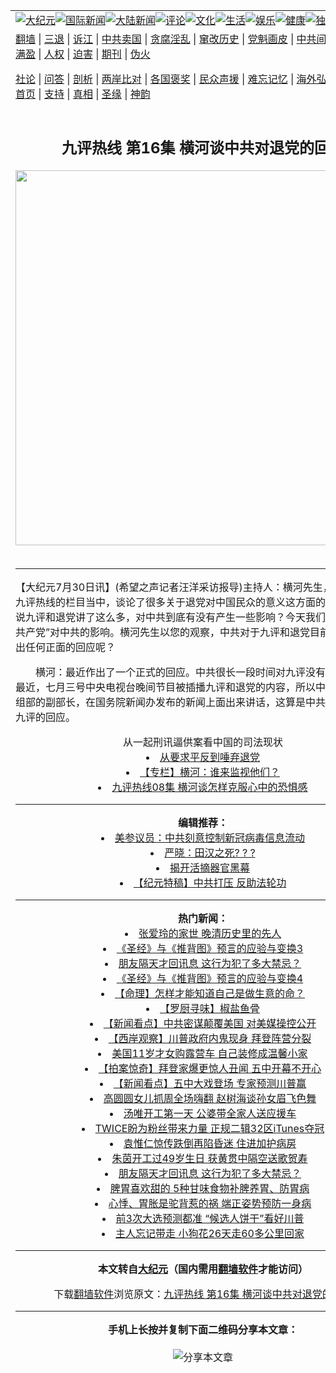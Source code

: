 <a name="1" id="1" target="_blank"></a><span id="1"></span>  <table align=center border="0"><tr><td colspan="2" valign=TOP><a href="/gb/nsc413.md#1"><img src="https://raw.githubusercontent.com/wgmnan306/www/master/t/djy/1.jpg" title="大纪元"></a><a href="/gb/n24hr.md#1"><img src="https://raw.githubusercontent.com/wgmnan306/www/master/t/djy/3.jpg" title="国际新闻"></a><a href="/gb/nsc413.md#1"><img src="https://raw.githubusercontent.com/wgmnan306/www/master/t/djy/4.jpg" title="大陆新闻"></a><a href="/gb/news392.md#1"><img src="https://raw.githubusercontent.com/wgmnan306/www/master/t/djy/5.jpg" title="评论"></a><a href="/gb/news2007.md#1"><img src="https://raw.githubusercontent.com/wgmnan306/www/master/t/djy/6.jpg" title="文化"></a><a href="/gb/news2008.md#1"><img src="https://raw.githubusercontent.com/wgmnan306/www/master/t/djy/7.jpg" title="生活"></a><a href="/gb/ncyule.md#1"><img src="https://raw.githubusercontent.com/wgmnan306/www/master/t/djy/8.jpg" title="娱乐"></a><a href="/gb/nsc1002.md#1"><img src="https://raw.githubusercontent.com/wgmnan306/www/master/t/djy/9.jpg" title="健康"><a href="/gb/nf6092.md#1"><img src="https://raw.githubusercontent.com/wgmnan306/www/master/t/djy/10a.jpg" title="独家"></a><a href="/gb/nf4514.md#1"><img src="https://raw.githubusercontent.com/wgmnan306/www/master/t/djy/12a.jpg" title="头条"></a></td></tr>  <tr><td colspan="2" valign=TOP><a target="_blank" href="https://github.com/bannedbook/fanqiang/wiki">翻墙</a> | <a target="_blank" href="/gb/nf5657.md#1">三退</a> | <a target="_blank" href="/gb/nf6124.md#1">诉江</a> | <a target="_blank" href="/gb/nf1176117.md#1">中共卖国</a> | <a target="_blank" href="/gb/nf5773.md#1">贪腐淫乱</a> | <a target="_blank" href="/gb/nf1176115.md#1">窜改历史</a> | <a target="_blank" href="/gb/nf1176107.md#1">党魁画皮</a> | <a target="_blank" href="/gb/nf1320400.md#1">中共间谍</a> | <a target="_blank" href="/gb/nf1176114.md#1">破坏传统</a> | <a target="_blank" href="https://github.com/fqnews/ntdtv/blob/master/gb/prog447_1.md#1">恶贯满盈</a> | <a target="_blank" href="/gb/ncid278.md#1">人权</a> | <a target="_blank" href="/gb/nf1176111.md#1">迫害</a> | <a target="_blank" href="https://gitlab.com/szzdlab/mh-qikan/blob/master/README.md#1">期刊</a> | <a target="_blank" href="/gb/nf5562.md#1">伪火</a></p>
<p><a target="_blank" href="/gb/9p.md#1">社论</a> | <a target="_blank" href="/gb/nf4378.md#1">问答</a> | <a target="_blank" href="/gb/nf5792.md#1">剖析</a> | <a target="_blank" href="/gb/nf5735.md#1">两岸比对</a> | <a target="_blank" href="/gb/nf6119.md#1">各国褒奖</a> | <a target="_blank" href="/gb/nf6120.md#1">民众声援</a> | <a target="_blank" href="/gb/nf1188594.md#1">难忘记忆</a> | <a target="_blank" href="/gb/nf3180.md#1">海外弘传</a> | <a target="_blank" href="/gb/nf5410.md#1">万人上访</a> | <a target="_blank" href="https://github.com/bannedbook/fanqiang/wiki">平台首页</a> | <a target="_blank" href="/gb/nf4386.md#1">支持</a> | <a target="_blank" href="/gb/nf4389.md#1">真相</a> | <a target="_blank" href="/gb/nf5790.md#1">圣缘</a> | <a target="_blank" href="/gb/nf4786.md#1">神韵</a></td></tr>  <tr><td valign=TOP width="626"><h2 align=center>九评热线 第16集 横河谈中共对退党的回应</h2>  <img width="600" src="https://i.epochtimes.com/assets/uploads/2020/10/ccp-virus-global-jytj_1200x800-320x200.jpg" />  <h6></h6>  <hr>  	<p>【大纪元7月30日讯】(希望之声记者汪洋采访报导)主持人：<ahref="/gb/tag/%E6%A8%AA%E6%B2%B3.md#1">横河</a>先生，最近我们在<ahref="/gb/tag/%E4%B9%9D%E8%AF%84%E7%83%AD%E7%BA%BF.md#1">九评热线</a>的栏目当中，谈论了很多关于退党对中国民众的意义这方面的话题，也有人说九评和退党讲了这么多，对中共到底有没有产生一些影响？今天我们就来谈谈“九评共产党”对中共的影响。<ahref="/gb/tag/%E6%A8%AA%E6%B2%B3.md#1">横河</a>先生以您的观察，中共对于九评和退党目前他们有没有做出任何正面的回应呢？</p>
  <p>　　横河：最近作出了一个正式的回应。中共很长一段时间对九评没有正式的回应。最近，七月三号中央电视台晚间节目被插播九评和退党的内容，所以中国就有一个中组部的副部长，在国务院新闻办发布的新闻上面出来讲话，这算是中共第一次正式对九评的回应。 </p>
  <p><p><center><ahref="http://www.soundofhope.org/programs/228/22024-1.asp" target="<br />_blank&#8221;>连接收听</a></center></p>
  <p>　　主持人：在此之前没有任何其它的回应是吗？ <br />　　横河：在这之前，中共反邪教网上有一篇文章，题目是《大纪元的九评真的能打倒共产党么？》，只有这一篇文章，其它在正式的网站、正式的报纸上从来没提起过这件事情。 </p>
  <p>　　主持人：我想问就是对于“九评”所讲的内容，中共有没有这方面的反驳呢？ <br />　　横河：没有这方面的反驳，我认为这个事情对中共来说，我们也用一句党文化的话来说，叫作“老革命遇到新问题”了。中共本来是最会搞宣传，但是为什么这么长时间没有正式对“九评”来进行回应呢？实际上它是没有招数了，对九评没有办法。为什么没有办法，这里面有几个原因，第一个是“九评”本身只讲事实，从第一评到第九评除了讲事实以外，它没讲其它任何东西。它没有提出“治国纲领”，它没提出任何东西来。所以就这个事实来说中共没办法回应，你要回应你就得说对方说了什么东西，这个回应主要是大陆，那么大陆人一看就知道，这讲的都是真话，所以它没办法去回应。</p>
  <p>　　第二个，中共没有回应的机制，中共建政以来五十多年，它搞历次运动都是用全国的舆论把对方压垮，叫做“批倒”、“批臭”永世不得翻身，这是文革的语言。那么它并没有和一个对手平等的，或者是哪怕是不平等的，就是辩论的机制，完全没有。所以它不可能在一天之内建立机制出来。你看以前（中共）所有的文章，不管是谁写的，它表面看在和别人辩，实际上对方是没有回嘴的余地的。</p>
  <p>　　主持人：就是说它是养了这些专门进行宣传的文人等等，但是它从来没有和另一方站在平等的基础上进行辩论的，它都是一面倒的宣传。 <br />　　横河：对，没有辩论的。所以“九评”出来以后实际上它就是正好就针对了中共的这种机制，就像下棋一样，“将军”，就“将”死掉了。就是我哪怕给你退两步走，其实棋子在前面已经摆好了。我再让两步你再走，你还是死的，就像天罗地网布在那个地方一样，因为它的机制就是这样的，它没有办法来对应这个。</p>
  <p>　　主持人：所以就是说，一个原因是“九评”本身讲的都是历史的事实；另外一个就是中共没有这样一个机制能够回应“九评”。除了它公开的没有办法回应，在私下中共有没有采取什么样的方式来回应目前的“九评”呢？ <br />　　横河：这是很多的。第一个是去年十一月份“九评”出来正式的预告，以后就连续出了。今年以来中共做最大的动作就是“保先”，就是保持共产党员先进性教育。虽然提出这个“保先运动”是在更早的时候，但是正式开始以后它做了适当微调，实际上是对应着“九评”来了。所以它要人人过关、人人表态，最后是“重新宣誓”。我觉得“重新宣誓”在很大程度上就是对应着“退党”来的。你要退，我让你再宣誓一次。你不公开退，你悄悄退、用假名退，我让你再宣誓一次怎么样？但是就跟中共历次运动一样，中共历次运动搞到后来大家都搞出经验来，叫做“认认真真走过场”。它是很认真的，但是它是走过场。 </p>
  <p>　　主持人：除了“保先运动”以外，那它有没有在私下用一些暴力的方式，像以前打压异议人士或法轮功学员一样，就是秘密的抓补，有吗？ <br />　　横河：这个是很多的。我们可以看到其实这几天，大纪元网站登了一些。两个方面，一个方面就是对声援“九评”和“退党”的人士进行打压。抓了不少，其中比较典型的张林、郑贻春、李国涛、胡佳、杨天水都是很著名的异议人士。这些有的抓起来放了，有的抓起来判刑，这一部分都是和“大纪元”有比较密切的联系，从某种程度上来说也有怀疑他们是不是和写“九评”有关系。</p>
  <p>　　主持人：它们在找到底是谁写的，怀疑是他们写了？ <br />　　横河：这个他们其实花了很大的力气。我听说中央电视台内部曾经还查过一次，因为什么呢？因为“九评”出来以后，新唐人编了一个电视，电视里面有很多镜头，他们认为只可能是中央电视台内部的人泄漏出去的，所以他们内部还查过一次。像郑贻春给大纪元投过大概一、两百篇稿子，这个稿子中共认为里面有一部分的内容和“九评”的内容很吻合。那么其实你要去看“九评”的内容，那多少年来异议人士、或者海外写的那些文章里面和九评内容有重叠的，其实是很多很多。“九评”的特点并不是说列举了一些人家没有列举的事实。其实它是系统的从另外一个角度把问题说清楚。所以你要说有人曾经写过类似于九评里面揭露的这些事实的文章，那你中共不知道要抓多少人了。 </p>
  <p>　　主持人：我也听有的朋友和我讲过，说他觉得“九评”当中某一部分，好像是某某人以前讲过，或者是另一部分某某人以前提出过这个观点等等。但是“九评”因为它很多是讲述历史事实的，可是讲述历史事实的我想关于这部分，讲的人可不光是“九评”这些作者，肯定以前很多的人都讲过。</p>
  <p>　　横河：因为这是历史事实，所以自然就有人去研究。所以严格的说，谁为“九评”提供这么多资料资料？那是中共自己。中共统治这么多年，它自己的所作所为，为“九评”提供了最充分的资料。</p>
  <p>　　主持人：刚才我们讲到中共在国内，它在用不公开的方式在私下对“九评”进行封杀。一方面用暴力的方式抓补了一些异议人士；另外一个它还继续维持它的谎言。那么像您刚才提到的，关于中央电视台有插播“九评”节目，您能给我们详细再讲一下吗？ </p>
  <p>　　横河：这个事情先是国内很多看电视的人反映，然后‘香港亚太卫星’发言人，香港亚太卫星实际上就是卫星系统替中国的中央电视台和一些地方电视台发射的，实际上就是中国政府自己做的。亚太卫星发言人他就是指控说，中国大陆有二十五个电视频道，那是七月三号晚上，包括十三个中央电视台的频道，十二个省市级的电视频道遭到干扰。那问题在什么地方呢？问题在于他一开始就指控这是法轮功的插播。但是这个问题就很奇怪的是什么？就是他这个发言人说：不能肯定干扰信号的发射地。你连发射地都不能肯定，这就是“有罪推定”，还没有开始你就说是法轮功插播。这个说法就不对！第二个还有很奇怪的，这个发言人说了一句什么呢？他说；有人想干扰卫星信号一小时，但只成功插播了十四、五分钟。 </p>
  <p>　　主持人：他怎么知道是一小时呢？ <br />　　横河：这个就很荒谬了，就说插播成功多少就成功多少，没有说计划多少。你怎么知道人家计划？除非是你自己搞的。除非就是你打算陷害法轮功，当然我不觉得他可能会做这个事情，因为这个太危险。因为它把九评的信号、退党的信号发给全大陆了。我只是假设，你要说他们打算插播一小时，第一个你把人抓住了，对不对。 </p>
  <p>　　主持人：但是现在根本就不知道到底是谁插播。 <br />　　横河：连插播什么地方，信号源都不知道，所以这个完全是胡说，它还说人家计划插播一小时，你怎么知道人家计划。 </p>
  <p>　　主持人：所以他说这个话真的是漏洞百出。那么刚才说到中央电视台被插播了之后，中组部的副部长李景田他有出面来辟谣。从他辟谣的过程当中，我们也看到其实他自己现在也是搞不清楚到底是谁插播的，但是他却把罪名加在“法轮功”身上。 </p>
  <p>　　下面我们再来谈谈关于退党的问题，因为我最近碰到一些朋友他们问我说，他们看到大纪元报纸上，说有将近三百万人要退党了，那这个数字是真的吗？可信吗？因为他们不太了解这个情况，所以想要问一下，觉得这个到底是不是一个可信的数字。横河先生，您个人对这个数字是怎么看的？</p>
  <p>　　横河：我个人认为这个数字只会少，不会多。为什么呢？因为中国大陆现在封锁的很厉害，我记得就是上一个星期，IEEE就是美国电工电子工程协会，有一篇非常详细的报导，专门讲中国网路封锁的。所以说能够通过网路、电话，直接和海外联系上然后在大纪元上登的，实际上是退党人数中很小的一部分。为什么这么说呢？我也举个证据，我本人跟“大纪元”的具体运作没有任何关系，我不知道他们怎么运作的，但是我知道的，第一个这次中组部出来讲话，提到孟伟哉退党的问题，孟伟哉是什么官员？尽管他表面上看是什么文化部，其实在中共大陆的官员里面，第一、他是外围的，他并不是党内的真正核心人物。第二、他的级别并不高，我们看看他是部一级的，实际上中共的部一级多的不得了。所以对这么一个人退党的事情，要这么大肆的反复否定，还让他再去登出一个他没退党的声明来。</p>
  <p>　　那么这个问题就说明很严重了，为什么呢？一个人退党，悄悄地大家不作声就过去了。为什么把他拿出来反复的说？也就是说做一个警告，为什么呢？让大家知道“退党”是不能做的。为什么呢？党的伟光正不能倒。其实他并不在乎孟伟哉一个人退党，但是党是伟大、光荣、正确的，他这块牌子不能倒。你退党不行，我开除你可以。（主持人：就是只能进不能退。）对！这就跟黑帮一样的，你不能退，我可以开除你。所以如果要是某某人说要退党了，他马上就告诉你，你现在不能退，明天我来开除你，就这种事情。不就是一个官员退党，值得这么大惊小怪吗？这是一个。 </p>
  <p>　　第二个，前几天公布说中共去年一年有一千一百三十万人申请入党，而且说在学生当中大力发展党员，为什么说这个话，学生中发展党员，学生是最没有社会阅历的，所谓中国共产党是无产阶级政党，那么应该是无产阶级、工人阶级为主，或者是劳动阶级为主。学生它的变化量很大，就是在发展过程当中变化量很大，所以一般来说一个党的最基本群众不应该是学生。如果说逼到了必须在学生内大量发展党员的程度了，那也就是说这个党是一个很大的危机了，这个大家都应该知道。</p>
  <p>　　第三个，我就讲一个故事，前几天我一个朋友告诉我一个故事，这个人打电话到中国大陆去，打到一个警察局，就跟警察局里一个警察去谈心。她说，现在外面都退党了，九评你看了没有？那个警察说：“九评我看了，你别说服我，我看了好几遍了，我再看一百遍我也不会相信你的。”结果，这个人就跟警察说，现在海外都在退党，为什么要退党？就一五一十就说为什么要退党的原因。这个警察就说：“我周围怎么没有人退党呢？”这个人就问警察，你怎么知道人家没退党呢？警察回说：“我们局里有四百个警察，（横河：我想这是一个大城市的分局） 其中有三百多名党员，我们局里已经调查过了，每个人都问了，没有一个人说退了党的。” </p>
  <p>　　这事情就很严重了，为什么说很严重呢？退党是一件要封锁的消息，不能让人知道的，现在这是到了警察分局这一级每一个人都知道了。中共为了要去查究竟有没有人退党，不惜在局里挨个的问。如果说一个城巿的警察分局都已经挨个问过了，调查过了，还填表的，那么全国范围之内，就是大家都知道了，它就是不在报纸上登。也就是说中共把退党看得这么严重，不惜让人知道，也要挨个的查。我那个朋友就跟他说了为什么要退党。那个警察想了半天，就说：“看来我也得考虑退党了。”我那朋友就说：你用化名退吧，不要让人知道了迫害你。他说：“还可以用化名退？”他不知道可以用化名退。然后他又来这么一句话：“现在人怎么都相信这个啊？”我那朋友就问他：都相信什么呢？他说：“都相信那些迷信的东西，就是你刚才说的。”我那朋友大概是跟他说，退了党以后你就平安了，党是邪灵等等。我朋友就问他，“是不是你身边的人都在讲这个呢？”警察说：是啊。你看，他最后还是承认了。也就是说他是警察，在他的圈子里边人人都在讲这件事情，只是说没有人向组织上承认他退了党而已。</p>
  <p>　　所以从退党这件事情在中国的基层、大家所知道的程度和党内控制的程度来看的话，讲是三百万人。六千九百万党员将近七千万党员，三百万人退党还不到5％，还差一点到5％。那5％，你每次运动都整5％嘛！所以5％讲起来是“一小撮”嘛，对不对！那你值得这么大规模到全国的警察里面还得登记一番。所以从这个方面来看，我认为退党的范围已经相当相当广。 </p>
  <p>　　主持人：就您刚才举的这几个例子，其实是从反面上来证明共产党在表面上说在发展党员，在如何如何，实际上它在内部私下是在一个一个的查问、在堵，非常的恐惧。甚至像孟伟哉这样一个并不显要的人物在网上公开退党，它也要马上站出来辟谣说他没有退党。其实孟伟哉，我在网站上曾经看过他的退党声明。 </p>
  <p>　　横河：他在网站上的声明，我个人觉得他退党是真的，但是后来肯定是受到很大的压力。 <br />　　主持人：这是可以想像的。 </p>
  <p>　　横河：你知道，网站上谁都可以帮你写个东西，你不出面人家就把你登出来了。这个在中国大陆中共做的事情很多。我觉得他完全乱了方寸了，为什么乱了方寸了？我还可以说一个问题，就是这次中组部的副部长出来是在国务院新闻办讲话的。国务院新闻办是国务院的组织，中组部是党的组织。 </p>
  <p>　　主持人：这个有点矛盾了。 <br />　　横河：对，一个党的组织部官员要到国务院的新闻办来发言讲退党的问题，这就非常不正常，即使在中国的体制内，这是一个不正常的现象。为什么呢？大家知道，国务院新闻办有另外一个牌子，叫“中共中央对外宣传办公室”，这两个是一个机构两块牌子。对行政上的政府机构，以“国务院新闻办”名义出来；党内的消息发放，由“外宣办”出来。所以中组部部长出来讲话，应该是挂“外宣办”的牌子，通过“外宣办”，就是“中共中央对外宣传办公室”的名义讲话。那么以一个党内的中组部出来在国务院新闻办去讲话，这就不伦不类了。所以这实际上是乱了方寸了，因为一个国家都有礼节，而且礼节规矩是很严格的，是国际上通用的，不然不对等，那党内对外的话，它是外联办，就是对外联络部，现在就已经把这搞乱了，所以我觉得它是彻底乱了方寸。</p>
  <p>　　主持人：可能因为插播事件也是非常突然的，也是影响面非常大的事件，所以他们当时可能也不知道该怎么样去应对，一下子乱了方寸了。 </p>
  <p>　　横河：很可能是这样子的。 <br />　　主持人：这是我们的猜测。下面有一个听众播打热线，我们来听一下。喂，您好。</p>
  <p>　　听众：我想问一个问题：假如有四千万共产党党员退党了，大家可能都不敢承认，共产党还是照样继续在运作，它怎么也不衰，那代表着什么呢？代表九评是成功还是不成功呢？ </p>
  <p>　　主持人：好的，谢谢您。刚才这位听众作了一个假设，就是如果共产党党员当中，有四千万人退了党，但是以假名、化名，那么这样共产党表面上好像还能维持着，他认为对于九评来说是成功还是不成功？这个问题您怎么看呢？ </p>
  <p>　　横河：这个问题我是这样看的，因为“九评”并不是为了要推翻共产党，这是很明确的。很多人说九评就是参与政治，我个人认为不是，因为九评本身没有提出来要推翻共产党，尽管有人在这个运动当中提出来要退垮共产党，但是我仔细看过九评，九评里从来没有说要退垮共产党，是九评出来以后，有人打电话去说：我看了九评，我觉得应该退出这个党，我和这个党没有关系。是这么开始的，后来就越来越多，然后就设了个退党网站，并不是说先设退党网站，这是一个没有期望出来的副作用。</p>
  <p>　　我还是这么认为：九评给了大家一个平台，让每个人有个机会，来表示他告别中共的决心。因为中国历次政治运动都有一个目地：要就是改变这个政权，要就是改变这个制度，或者是推翻哪一个，对不对？或者是你下台我上台。但九评没有提出这个东西，所以九评本身的目地就不是推翻共产党。但是如果共产党因此而倒了，那是共产党自己要倒的。这位先生提的问题非常好，我相信很多人有这个疑问，但是这个问题在于这本身并不是它的目标，所以不存在目标达不到的问题。</p>
  <p>　　主持人：就是说九评一出来，并不是以推翻共产党为目标的，它是有一个机会让大家来认清共产党。 </p>
  <p>　　横河：让大家认清共产党，所以我的一些民运的朋友也提出这个问题来，说你们的目标是什么？这个没有目标，其实它是让每个人有机会，中国人以前其他任何的运动过分的暴力，像历史上改朝换代。共产党统治这么长时间了，造成了很多很多的伤害。人民受了这么多伤害了怎么办，有的人搞民运，就说要推翻这个制度，很多人不能参加这个，他觉得太危险，或者是他不喜欢改朝换代，他觉得稳当一点好。退党，上次我们谈过这个问题了，是给了大家一个平台，让大家有机会做自己的选择，目标不是要打倒共产党，所以不存在这个问题。</p>
  <p>　　主持人：我也和大纪元的一些朋友讨论过，他们认为更多的人站出来退党是站在一个道德的层面上，因为他们看到九评的文章当中所揭露的共产党对中国造成的种种灾难，他们觉得从道义上来讲应该站出来，很多人是这个原因而退党的。</p>
  <p>　　横河：对，我认识一个人，他是新四军的，抗战时候的老干部，他现在也退了党。但是我不觉得他退党是为了推翻中国共产党，他退党是为了他自己，他觉得共产党所作所为和他当年参加共产党时候的宗旨相差太远，他不能再这样下去了，所以他就退了。他在国内，并没有到美国来，他是通过他的亲属退的党。所以我相信有相当多的人退党，实际上是从自己我不认同你现在做的的事情来退的，大多数的人并不是想推翻共产党来做这个事情。</p>
  <p>　　主持人：好的，非常感谢刚才这位听众朋友给我们提出这个问题。听众朋友，今天时间也差不多了，非常感谢您的收听，让我们下次同一时间再会。</p>
  <p>(据希望之声国际广播电台《九评》反响-专家学者评共产党节目录音整理)@<font color=#ffffff>(http://www.dajiyuan.com)</font><br /><center><font class=GY13>本文只代表作者的观点和陈述</font></center></p>
  	  <hr>      <strong>相关新闻：</strong>  <li><a href="/gb/5/6/2/n941215.md#1">从一起刑讯逼供案看中国的司法现状</a></li>  <li><a href="/gb/5/6/6/n945896.md#1">从要求平反到唾弃退党</a></li>  <li><a href="/gb/5/6/11/n951634.md#1">【专栏】横河：谁来监视他们？</a></li>  <li><a href="/gb/5/6/13/n953527.md#1">九评热线08集 横河谈怎样克服心中的恐惧感</a></li>  <hr>      <strong>编辑推荐：</strong>  <li><a href="/gb/20/2/22/n11887949.md#1">美参议员：中共刻意控制新冠病毒信息流动</a></li>  <li><a href="/gb/19/12/10/n11712979.md#1" target="_blank">严晓：田汉之死? ? ?</a></li><li><a href="/gb/10/4/19/n2881569.md?dfh#1" target="_blank">揭开活摘器官黑幕</a></li><li><a href="/gb/9/2/26/n2442949.md#1" target="_blank">【纪元特稿】中共打压 反助法轮功</a></li>  <hr>    <strong>热门新闻：</strong>  <li><a href="/gb/20/10/22/n12494562.md#1">张爱玲的家世 晚清历史里的先人</a></li>  <li><a href="/gb/20/9/30/n12442831.md#1">《圣经》与《推背图》预言的应验与变换3</a></li>  <li><a href="/gb/20/9/19/n12415906.md#1">朋友隔天才回讯息 这行为犯了多大禁忌？</a></li>  <li><a href="/gb/20/9/30/n12442832.md#1">《圣经》与《推背图》预言的应验与变换4</a></li>  <li><a href="/gb/20/8/10/n12318958.md#1">【命理】怎样才能知道自己是做生意的命？</a></li>  <li><a href="/gb/20/10/28/n12508757.md#1">【罗厨寻味】椒盐鱼骨</a></li>  <li><a href="/gb/20/10/28/n12509181.md#1">【新闻看点】中共密谋颠覆美国 对美媒操控公开</a></li>  <li><a href="/gb/20/10/29/n12510015.md#1">【西岸观察】川普政府内鬼现身 拜登阵营分裂</a></li>  <li><a href="/gb/20/10/27/n12505552.md#1">美国11岁才女购露营车 自己装修成温馨小家</a></li>  <li><a href="/gb/20/10/27/n12504450.md#1">【拍案惊奇】拜登家爆更惊人丑闻 五中开幕不开心</a></li>  <li><a href="/gb/20/10/26/n12503917.md#1">【新闻看点】五中大戏登场 专家预测川普赢</a></li>  <li><a href="/gb/20/10/26/n12503856.md#1">高圆圆女儿抓周全场嗨翻 赵树海谈孙女眉飞色舞</a></li>  <li><a href="/gb/20/10/27/n12506230.md#1">汤唯开工第一天 公婆带全家人送应援车</a></li>  <li><a href="/gb/20/10/27/n12504715.md#1">TWICE盼为粉丝带来力量 正规二辑32区iTunes夺冠</a></li>  <li><a href="/gb/20/10/27/n12504942.md#1">袁惟仁惊传跌倒再陷昏迷 住进加护病房</a></li>  <li><a href="/gb/20/10/27/n12506472.md#1">朱茵开工过49岁生日 获黄贯中隔空送歌贺寿</a></li>  <li><a href="/gb/20/9/19/n12415906.md#1">朋友隔天才回讯息 这行为犯了多大禁忌？</a></li>  <li><a href="/gb/20/10/26/n12503459.md#1">脾胃喜欢甜的 5种甘味食物补脾养胃、防胃病</a></li>  <li><a href="/gb/20/10/23/n12496965.md#1">心悸、胃胀是驼背惹的祸 端正姿势预防一身病</a></li>  <li><a href="/gb/20/10/28/n12507771.md#1">前3次大选预测都准 “候选人饼干”看好川普</a></li>  <li><a href="/gb/20/10/29/n12509968.md#1">主人忘记带走 小狗花26天走60多公里回家</a></li>  <hr>    <strong>本文转自<a href="https://www.epochtimes.com">大纪元</a>（国内需用<a href="https://github.com/bannedbook/fanqiang/wiki">翻墙软件</a>才能访问）</strong><p>下载<a href="https://github.com/bannedbook/fanqiang/wiki">翻墙软件</a>浏览原文：<a href="https://www.epochtimes.com/gb/5/7/30/n1002367.htm">九评热线 第16集 横河谈中共对退党的回应</a></p>
<hr>    <strong>手机上长按并复制下面二维码分享本文章：</strong><br><br><img src="https://chart.apis.google.com/chart?cht=qr&chs=240x240&choe=UTF-8&chld=M|2&chl=/gb/5/7/30/n1002367.md%231" title="分享本文章"></td><td valign=TOP><a href="/gb/16/1/21/n4622075.md?dfh#1" target="_blank"><img src="https://raw.githubusercontent.com/wgmnan306/djy/master/gb/300/wei-f1.jpg" title="中共的伪火骗局"  alt="中共的伪火骗局"></a><br><a href="https://github.com/wgmnan306/www/blob/master/README.md?dfh#9" target="_blank"><img src="https://raw.githubusercontent.com/wgmnan306/djy/master/gb/300/yong-h.jpg" title="永恒的见证"  alt="永恒的见证"></a><br><a href="/gb/13/9/29/n3974789.md?dfh#1" target="_blank"><img src="https://raw.githubusercontent.com/wgmnan306/djy/master/gb/300/shang-lnz.jpg" title="善良女子被中共投男牢"  alt="善良女子被中共投男牢"></a><br><a href="/gb/16/3/16/n4663449.md?dfh#1" target="_blank"><img src="https://raw.githubusercontent.com/wgmnan306/djy/master/gb/300/huo-z3.jpg" title="警卫目击活摘器官"  alt="警卫目击活摘器官"></a><br><a href="/gb/16/8/7/n8177641.md?dfh#1" target="_blank"><img src="https://raw.githubusercontent.com/wgmnan306/djy/master/gb/300/huo-z4.jpg" title="证人描述活摘恐怖"  alt="证人描述活摘恐怖"></a><br><a href="/gb/10/4/19/n2881569.md?dfh#1" target="_blank"><img src="https://raw.githubusercontent.com/wgmnan306/djy/master/gb/300/huo-z1.jpg" title="揭开活摘器官黑幕"  alt="揭开活摘器官黑幕"></a><br><a href="/gb/10/11/7/n3077476.md?dfh#1" target="_blank"><img src="https://raw.githubusercontent.com/wgmnan306/djy/master/gb/300/ma-ks.jpg" title="马克思的成魔之路"  alt="马克思的成魔之路"></a><br><a href="/gb/14/6/9/n4173977.md?dfh#1" target="_blank"><img src="https://raw.githubusercontent.com/wgmnan306/djy/master/gb/300/chang-zs.jpg" title="藏字石 蕴天机"  alt="藏字石 蕴天机"></a><br><a href="/gb/18/5/10/n10381511.md?dfh#1" target="_blank"><img src="https://raw.githubusercontent.com/wgmnan306/djy/master/gb/300/st1.jpg" title="关注3亿人三退"  alt="关注3亿人三退"></a><br><a href="/gb/18/3/21/n10237682.md?dfh#1" target="_blank"><img src="https://raw.githubusercontent.com/wgmnan306/djy/master/gb/300/jie-t.jpg" title="解体中共复兴中华"  alt="解体中共复兴中华"></a><br><a href="/gb/9/2/9/n2422991.md?dfh#1" target="_blank"><img src="https://raw.githubusercontent.com/wgmnan306/djy/master/gb/300/gao-zs.jpg" title="中共迫害良心律师"  alt="中共迫害良心律师"></a><br><a href="/gb/18/12/9/n10900044.md?dfh#1" target="_blank"><img src="https://raw.githubusercontent.com/wgmnan306/djy/master/gb/300/sj1.jpg" title="303万人举报江泽民"  alt="303万人举报江泽民"></a><br><a href="/gb/18/8/28/n10672014.md?dfh#1" target="_blank"><img src="https://raw.githubusercontent.com/wgmnan306/djy/master/gb/300/sj2.jpg" title="这些官员为何起诉江泽民"  alt="这些官员为何起诉江泽民"></a><br><a href="/gb/8/12/18/n2367165.md?dfh#1" target="_blank"><img src="https://raw.githubusercontent.com/wgmnan306/djy/master/gb/300/liangan.jpg" title="海峡两岸的强烈对比"  alt="海峡两岸的强烈对比"></a><br><a href="/gb/15/12/10/n4593139.md?dfh#1" target="_blank"><img src="https://raw.githubusercontent.com/wgmnan306/djy/master/gb/300/jia-ndzl.jpg" title="加拿大总理的贺信"  alt="加拿大总理的贺信"></a><br><a href="/gb/11/6/17/n3289382.md?dfh#1" target="_blank"><img src="https://raw.githubusercontent.com/wgmnan306/djy/master/gb/300/xiao-wd.jpg" title="探寻真相兼听则明"  alt="探寻真相兼听则明"></a><br><a href="/gb/18/10/27/n10812623.md?dfh#1" target="_blank"><img src="https://raw.githubusercontent.com/wgmnan306/djy/master/gb/300/yindu.jpg" title="印度媒体报道东方"  alt="印度媒体报道东方"></a><br><a href="/gb/18/6/9/n10469652.md?dfh#1" target="_blank"><img src="https://raw.githubusercontent.com/wgmnan306/djy/master/gb/300/xie-j.jpg" title="不一样的海外校园"  alt="不一样的海外校园"></a><br><a href="/gb/7/4/5/n1669415.md?dfh#1" target="_blank"><img src="https://raw.githubusercontent.com/wgmnan306/djy/master/gb/300/li-up.jpg" title="从大师到徒弟的传奇"  alt="从大师到徒弟的传奇"></a><br><a href="/gb/17/5/26/n9191512.md?dfh#1" target="_blank"><img src="https://raw.githubusercontent.com/wgmnan306/djy/master/gb/300/zfl2.jpg" title="亿万人与东方一本奇书"  alt="亿万人与东方一本奇书"></a><br><a href="/gb/13/11/27/n4020290.md?dfh#1" target="_blank"><img src="https://raw.githubusercontent.com/wgmnan306/djy/master/gb/300/zhen-h.jpg" title="大陆见不到的震撼场面"  alt="大陆见不到的震撼场面"></a><br><a href="/gb/15/7/17/n4482910.md?dfh#1" target="_blank"><img src="https://raw.githubusercontent.com/wgmnan306/djy/master/gb/300/dalu-sk.jpg" title="人心向善 大陆当初盛况"  alt="人心向善 大陆当初盛况"></a><br><a href="/gb/19/1/5/n10955468.md?dfh#1" target="_blank"><img src="https://raw.githubusercontent.com/wgmnan306/djy/master/gb/300/zfl1.jpg" title="追寻真理 这书讲什么"  alt="追寻真理 这书讲什么"></a><br><a href="https://github.com/bannedbook/fanqiang/wiki" target="_blank"><img src="https://raw.githubusercontent.com/wgmnan306/djy/master/gb/300/fq1.jpg" title="下载免费翻墙软件"  alt="下载免费翻墙软件"></a><br></td></tr></table>